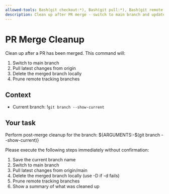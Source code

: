 ```yaml
---
allowed-tools: Bash(git checkout:*), Bash(git pull:*), Bash(git remote prune:*)
description: Clean up after PR merge - switch to main branch and update
---
```


# PR Merge Cleanup

Clean up after a PR has been merged. This command will:

1. Switch to main branch
2. Pull latest changes from origin
3. Delete the merged branch locally
4. Prune remote tracking branches

## Context

- Current branch: !`git branch --show-current`

## Your task

Perform post-merge cleanup for the branch: ${ARGUMENTS:-$(git branch --show-current)}

Please execute the following steps immediately without confirmation:
1. Save the current branch name
2. Switch to main branch
3. Pull latest changes from origin/main
4. Delete the merged branch locally (use -D if -d fails)
5. Prune remote tracking branches
6. Show a summary of what was cleaned up